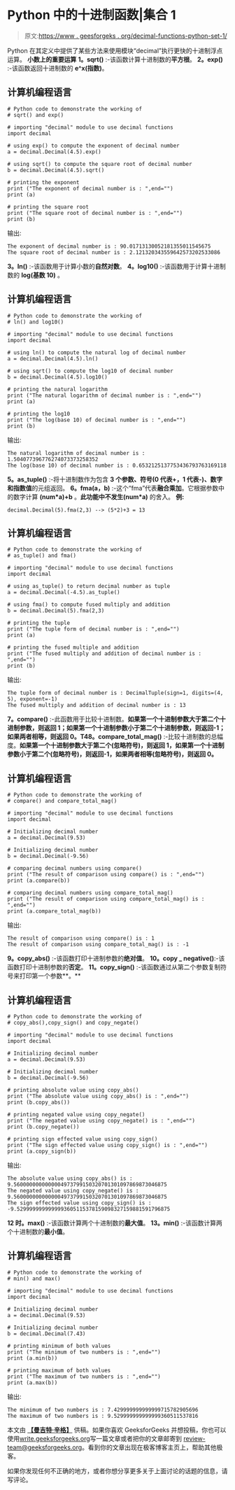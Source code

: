 # Python 中的十进制函数|集合 1

> 原文:[https://www . geesforgeks . org/decimal-functions-python-set-1/](https://www.geeksforgeeks.org/decimal-functions-python-set-1/)

Python 在其定义中提供了某些方法来使用模块“decimal”执行更快的十进制浮点运算。
**小数上的重要运算**
**1。sqrt()** :-该函数计算十进制数的**平方根**。
**2。exp()** :-该函数返回十进制数的 **e^x(指数)**。

## 计算机编程语言

```
# Python code to demonstrate the working of
# sqrt() and exp()

# importing "decimal" module to use decimal functions
import decimal

# using exp() to compute the exponent of decimal number
a = decimal.Decimal(4.5).exp()

# using sqrt() to compute the square root of decimal number
b = decimal.Decimal(4.5).sqrt()

# printing the exponent
print ("The exponent of decimal number is : ",end="")
print (a)

# printing the square root
print ("The square root of decimal number is : ",end="")
print (b)
```

输出:

```
The exponent of decimal number is : 90.01713130052181355011545675
The square root of decimal number is : 2.121320343559642573202533086
```

**3。ln()** :-该函数用于计算小数的**自然对数**。
**4。log10()** :-该函数用于计算十进制数的 **log(基数 10)** 。

## 计算机编程语言

```
# Python code to demonstrate the working of
# ln() and log10()

# importing "decimal" module to use decimal functions
import decimal

# using ln() to compute the natural log of decimal number
a = decimal.Decimal(4.5).ln()

# using sqrt() to compute the log10 of decimal number
b = decimal.Decimal(4.5).log10()

# printing the natural logarithm
print ("The natural logarithm of decimal number is : ",end="")
print (a)

# printing the log10
print ("The log(base 10) of decimal number is : ",end="")
print (b)
```

输出:

```
The natural logarithm of decimal number is : 1.504077396776274073373258352
The log(base 10) of decimal number is : 0.6532125137753436793763169118
```

**5。as_tuple()** :-将十进制数作为包含 **3 个参数、符号(0 代表+，1 代表-)、数字和指数值**的元组返回。
**6。fma(a，b)** :-这个“fma”代表**融合乘加**。它根据参数中的数字计算 **(num*a)+b** 。**此功能中不发生(num*a)** 的舍入。
**例:**

```
decimal.Decimal(5).fma(2,3) --> (5*2)+3 = 13
```

## 计算机编程语言

```
# Python code to demonstrate the working of
# as_tuple() and fma()

# importing "decimal" module to use decimal functions
import decimal

# using as_tuple() to return decimal number as tuple
a = decimal.Decimal(-4.5).as_tuple()

# using fma() to compute fused multiply and addition
b = decimal.Decimal(5).fma(2,3)

# printing the tuple
print ("The tuple form of decimal number is : ",end="")
print (a)

# printing the fused multiple and addition
print ("The fused multiply and addition of decimal number is : ",end="")
print (b)
```

输出:

```
The tuple form of decimal number is : DecimalTuple(sign=1, digits=(4, 5), exponent=-1)
The fused multiply and addition of decimal number is : 13
```

**7。compare()** :-此函数用于比较十进制数。**如果第一个十进制参数大于第二个十进制参数，则返回 1；如果第一个十进制参数小于第二个十进制参数，则返回-1；如果两者相等，则返回 0。**T4**8。compare_total_mag()** :-比较十进制数的总幅度。**如果第一个十进制参数大于第二个(忽略符号)，则返回 1，如果第一个十进制参数小于第二个(忽略符号)，则返回-1，如果两者相等(忽略符号)，则返回 0。**

## 计算机编程语言

```
# Python code to demonstrate the working of
# compare() and compare_total_mag()

# importing "decimal" module to use decimal functions
import decimal

# Initializing decimal number
a = decimal.Decimal(9.53)

# Initializing decimal number
b = decimal.Decimal(-9.56)

# comparing decimal numbers using compare()
print ("The result of comparison using compare() is : ",end="")
print (a.compare(b))

# comparing decimal numbers using compare_total_mag()
print ("The result of comparison using compare_total_mag() is : ",end="")
print (a.compare_total_mag(b))
```

输出:

```
The result of comparison using compare() is : 1
The result of comparison using compare_total_mag() is : -1
```

**9。copy_abs()** :-该函数打印十进制参数的**绝对值**。
**10。copy _ negative()**:-该函数打印十进制参数的**否定**。
**11。copy_sign()** :-该函数通过从第二个参数复制符号来打印第一个参数**。** 

## 计算机编程语言

```
# Python code to demonstrate the working of
# copy_abs(),copy_sign() and copy_negate()

# importing "decimal" module to use decimal functions
import decimal

# Initializing decimal number
a = decimal.Decimal(9.53)

# Initializing decimal number
b = decimal.Decimal(-9.56)

# printing absolute value using copy_abs()
print ("The absolute value using copy_abs() is : ",end="")
print (b.copy_abs())

# printing negated value using copy_negate()
print ("The negated value using copy_negate() is : ",end="")
print (b.copy_negate())

# printing sign effected value using copy_sign()
print ("The sign effected value using copy_sign() is : ",end="")
print (a.copy_sign(b))
```

输出:

```
The absolute value using copy_abs() is : 9.5600000000000004973799150320701301097869873046875
The negated value using copy_negate() is : 9.5600000000000004973799150320701301097869873046875
The sign effected value using copy_sign() is : -9.5299999999999993605115378159098327159881591796875
```

**12 时。max()** :-该函数计算两个十进制数的**最大值**。
**13。min()** :-该函数计算两个十进制数的**最小值**。

## 计算机编程语言

```
# Python code to demonstrate the working of
# min() and max()

# importing "decimal" module to use decimal functions
import decimal

# Initializing decimal number
a = decimal.Decimal(9.53)

# Initializing decimal number
b = decimal.Decimal(7.43)

# printing minimum of both values
print ("The minimum of two numbers is : ",end="")
print (a.min(b))

# printing maximum of both values
print ("The maximum of two numbers is : ",end="")
print (a.max(b))
```

输出:

```
The minimum of two numbers is : 7.429999999999999715782905696
The maximum of two numbers is : 9.529999999999999360511537816
```

本文由 [**【曼吉特·辛格】**](https://auth.geeksforgeeks.org/profile.php?user=manjeet_04&list=practice) 供稿。如果你喜欢 GeeksforGeeks 并想投稿，你也可以使用[write.geeksforgeeks.org](https://write.geeksforgeeks.org)写一篇文章或者把你的文章邮寄到 review-team@geeksforgeeks.org。看到你的文章出现在极客博客主页上，帮助其他极客。

如果你发现任何不正确的地方，或者你想分享更多关于上面讨论的话题的信息，请写评论。